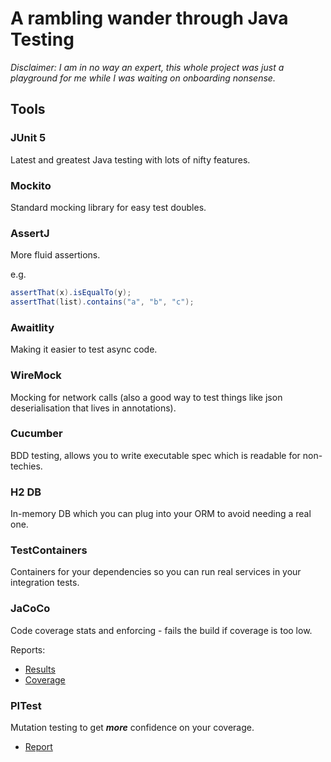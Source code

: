 # A rambling wander through Java Testing

_Disclaimer: I am in no way an expert, this whole project was just a playground for me while I was waiting on onboarding nonsense._

## Tools

### JUnit 5

Latest and greatest Java testing with lots of nifty features.

### Mockito

Standard mocking library for easy test doubles.

### AssertJ

More fluid assertions.

e.g.
```java
assertThat(x).isEqualTo(y);
assertThat(list).contains("a", "b", "c");
```

### Awaitlity

Making it easier to test async code.

### WireMock

Mocking for network calls (also a good way to test things like json deserialisation that lives in annotations).

### Cucumber

BDD testing, allows you to write executable spec which is readable for non-techies.

### H2 DB

In-memory DB which you can plug into your ORM to avoid needing a real one.

### TestContainers

Containers for your dependencies so you can run real services in your integration tests.

### JaCoCo

Code coverage stats and enforcing - fails the build if coverage is too low.

Reports:

- [Results](build/reports/tests/test/index.html)
- [Coverage](build/jacocoHtml/index.html)

### PITest

Mutation testing to get **_more_** confidence on your coverage.

- [Report](build/reports/pitest/index.html)
